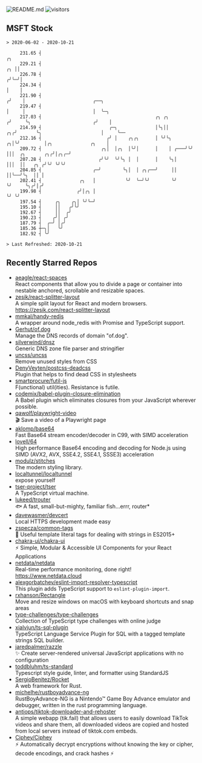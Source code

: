 ![README.md](https://github.com/Gerhut/Gerhut/workflows/README.md/badge.svg)
![visitors](https://visitors.vercel.app/Gerhut/Gerhut?token=8cf69d1f6813d272ef062726b6070c9be4ff72038cfe5a7ded7384a8da65d866)

## MSFT Stock

```
> 2020-06-02 - 2020-10-21

     231.65 ┤                                                                ╭╮                                  
     229.21 ┤                                                             ╭╮ ││                                  
     226.78 ┤                                                            ╭╯╰─╯│                                  
     224.34 ┤                                                            │    │                                  
     221.90 ┤                                                           ╭╯    │                         ╭──╮     
     219.47 ┤                                                           │     │                         │  ╰─╮   
     217.03 ┤                                          ╭╮ ╭╮           ╭╯     ╰╮                       ╭╯    │   
     214.59 ┤                         ╭─╮              │╰╮││        ╭╮╭╯       ╰╮                      │     ╰── 
     212.16 ┤                        ╭╯ │    ╭╮╭╮      │ ╰╯╰╮     ╭╮│╰╯         │╭╮              ╭╮    │         
     209.72 ┤                      ╭╮│  │╭╮  │╰╯│      │    │ ╭───╯╰╯           │││  ╭╮       ╭╮╭╯│╭╮╭─╯         
     207.28 ┤                     ╭╯╰╯  ╰╯╰╮ │  │      │    ╰╮│                 │││  ││   ╭╮ ╭╯╰╯ ╰╯╰╯           
     204.85 ┤                   ╭─╯        ╰╮│  │ ╭╮╭──╯     ││                 ││╰──╯╰╮  ││ │                   
     202.41 ┤              ╭╮   │           ╰╯  ╰─╯╰╯        ╰╯                 ╰╯     ╰╮╭╯│╭╯                   
     199.98 ┤             ╭╯│╭╮ │                                                       ╰╯ ╰╯                    
     197.54 ┤     ╭╮    ╭╮│ ╰╯╰─╯                                                                                
     195.10 ┤     ││   ╭╯╰╯                                                                                      
     192.67 ┤     ││  ╭╯                                                                                         
     190.23 ┤    ╭╯│ ╭╯                                                                                          
     187.79 ┤  ╭─╯ │╭╯                                                                                           
     185.36 ┼─╮│   ╰╯                                                                                            
     182.92 ┤ ╰╯                                                                                                 

> Last Refreshed: 2020-10-21
```

## Recently Starred Repos

- [aeagle/react-spaces](https://github.com/aeagle/react-spaces)  
  React components that allow you to divide a page or container into nestable anchored, scrollable and resizable spaces.
- [zesik/react-splitter-layout](https://github.com/zesik/react-splitter-layout)  
  A simple split layout for React and modern browsers. https://zesik.com/react-splitter-layout
- [mmkal/handy-redis](https://github.com/mmkal/handy-redis)  
  A wrapper around node_redis with Promise and TypeScript support.
- [Gerhut/of.dog](https://github.com/Gerhut/of.dog)  
  Manage the DNS records of domain "of.dog".
- [silverwind/dnsz](https://github.com/silverwind/dnsz)  
  Generic DNS zone file parser and stringifier
- [uncss/uncss](https://github.com/uncss/uncss)  
  Remove unused styles from CSS
- [DenyVeyten/postcss-deadcss](https://github.com/DenyVeyten/postcss-deadcss)  
  Plugin that helps to find dead CSS in stylesheets
- [smartprocure/futil-js](https://github.com/smartprocure/futil-js)  
  F(unctional) util(ities). Resistance is futile.
- [codemix/babel-plugin-closure-elimination](https://github.com/codemix/babel-plugin-closure-elimination)  
  A Babel plugin which eliminates closures from your JavaScript wherever possible.
- [qawolf/playwright-video](https://github.com/qawolf/playwright-video)  
  🎬 Save a video of a Playwright page
- [aklomp/base64](https://github.com/aklomp/base64)  
  Fast Base64 stream encoder/decoder in C99, with SIMD acceleration
- [lovell/64](https://github.com/lovell/64)  
  High performance Base64 encoding and decoding for Node.js using SIMD (AVX2, AVX, SSE4.2, SSE4.1, SSSE3) acceleration
- [modulz/stitches](https://github.com/modulz/stitches)  
  The modern styling library.
- [localtunnel/localtunnel](https://github.com/localtunnel/localtunnel)  
  expose yourself
- [tser-project/tser](https://github.com/tser-project/tser)  
  A TypeScript virtual machine.
- [lukeed/trouter](https://github.com/lukeed/trouter)  
  :fish: A fast, small-but-mighty, familiar fish...errr, router*
- [davewasmer/devcert](https://github.com/davewasmer/devcert)  
  Local HTTPS development made easy
- [zspecza/common-tags](https://github.com/zspecza/common-tags)  
  🔖 Useful template literal tags for dealing with strings in ES2015+
- [chakra-ui/chakra-ui](https://github.com/chakra-ui/chakra-ui)  
  ⚡️ Simple, Modular & Accessible UI Components for your React Applications
- [netdata/netdata](https://github.com/netdata/netdata)  
  Real-time performance monitoring, done right! https://www.netdata.cloud
- [alexgorbatchev/eslint-import-resolver-typescript](https://github.com/alexgorbatchev/eslint-import-resolver-typescript)  
  This plugin adds TypeScript support to `eslint-plugin-import`.
- [rxhanson/Rectangle](https://github.com/rxhanson/Rectangle)  
  Move and resize windows on macOS with keyboard shortcuts and snap areas
- [type-challenges/type-challenges](https://github.com/type-challenges/type-challenges)  
  Collection of TypeScript type challenges with online judge
- [xialvjun/ts-sql-plugin](https://github.com/xialvjun/ts-sql-plugin)  
  TypeScript Language Service Plugin for SQL with a tagged template strings SQL builder.
- [jaredpalmer/razzle](https://github.com/jaredpalmer/razzle)  
  ✨ Create server-rendered universal JavaScript applications with no configuration
- [toddbluhm/ts-standard](https://github.com/toddbluhm/ts-standard)  
  Typescript style guide, linter, and formatter using StandardJS
- [SergioBenitez/Rocket](https://github.com/SergioBenitez/Rocket)  
  A web framework for Rust.
- [michelhe/rustboyadvance-ng](https://github.com/michelhe/rustboyadvance-ng)  
  RustBoyAdvance-NG is a Nintendo™ Game Boy Advance emulator and debugger, written in the rust programming language.
- [antiops/tiktok-downloader-and-rehoster](https://github.com/antiops/tiktok-downloader-and-rehoster)  
  A simple webapp (tik.fail) that allows users to easily download TikTok videos and share them, all downloaded videos are copied and hosted from local servers instead of tiktok.com embeds.
- [Ciphey/Ciphey](https://github.com/Ciphey/Ciphey)  
  ⚡ Automatically decrypt encryptions without knowing the key or cipher, decode encodings, and crack hashes ⚡
